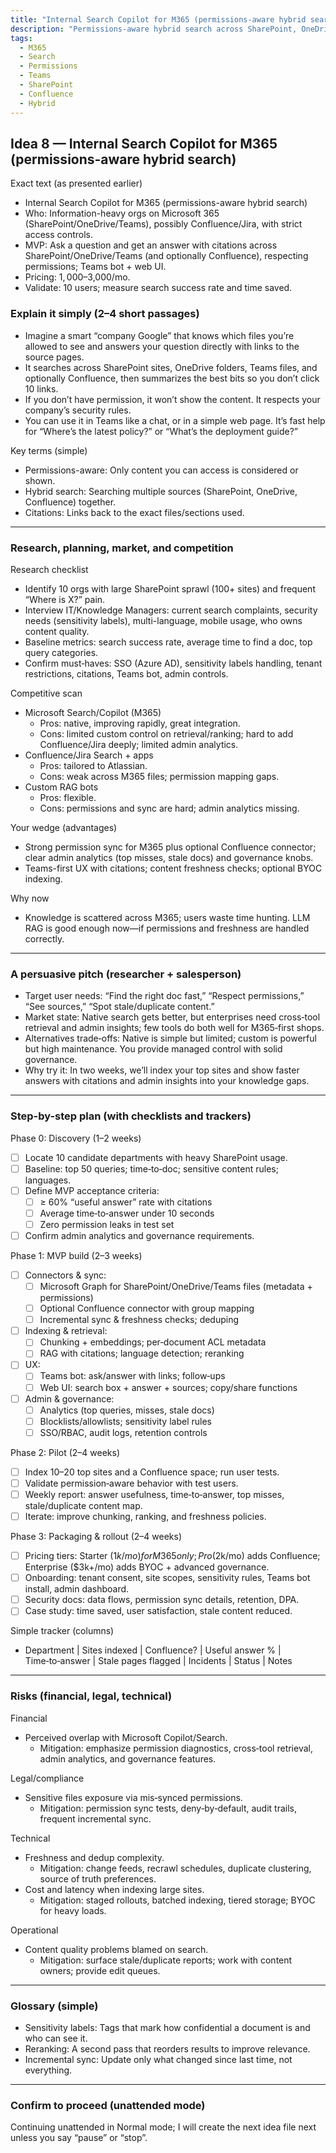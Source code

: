 ```yaml
---
title: "Internal Search Copilot for M365 (permissions-aware hybrid search)"
description: "Permissions-aware hybrid search across SharePoint, OneDrive, Teams, and Confluence. Teams bot and web UI for fast, secure answers with citations."
tags:
  - M365
  - Search
  - Permissions
  - Teams
  - SharePoint
  - Confluence
  - Hybrid
---
```


## Idea 8 — Internal Search Copilot for M365 (permissions-aware hybrid search)

Exact text (as presented earlier)

- Internal Search Copilot for M365 (permissions-aware hybrid search)
- Who: Information-heavy orgs on Microsoft 365 (SharePoint/OneDrive/Teams), possibly Confluence/Jira, with strict access controls.
- MVP: Ask a question and get an answer with citations across SharePoint/OneDrive/Teams (and optionally Confluence), respecting permissions; Teams bot + web UI.
- Pricing: $1,000–$3,000/mo.
- Validate: 10 users; measure search success rate and time saved.

### Explain it simply (2–4 short passages)

- Imagine a smart “company Google” that knows which files you’re allowed to see and answers your question directly with links to the source pages.
- It searches across SharePoint sites, OneDrive folders, Teams files, and optionally Confluence, then summarizes the best bits so you don’t click 10 links.
- If you don’t have permission, it won’t show the content. It respects your company’s security rules.
- You can use it in Teams like a chat, or in a simple web page. It’s fast help for “Where’s the latest policy?” or “What’s the deployment guide?”

Key terms (simple)

- Permissions-aware: Only content you can access is considered or shown.
- Hybrid search: Searching multiple sources (SharePoint, OneDrive, Confluence) together.
- Citations: Links back to the exact files/sections used.

---

### Research, planning, market, and competition

Research checklist

- Identify 10 orgs with large SharePoint sprawl (100+ sites) and frequent “Where is X?” pain.
- Interview IT/Knowledge Managers: current search complaints, security needs (sensitivity labels), multi-language, mobile usage, who owns content quality.
- Baseline metrics: search success rate, average time to find a doc, top query categories.
- Confirm must‑haves: SSO (Azure AD), sensitivity labels handling, tenant restrictions, citations, Teams bot, admin controls.

Competitive scan

- Microsoft Search/Copilot (M365)
  - Pros: native, improving rapidly, great integration.
  - Cons: limited custom control on retrieval/ranking; hard to add Confluence/Jira deeply; limited admin analytics.
- Confluence/Jira Search + apps
  - Pros: tailored to Atlassian.
  - Cons: weak across M365 files; permission mapping gaps.
- Custom RAG bots
  - Pros: flexible.
  - Cons: permissions and sync are hard; admin analytics missing.

Your wedge (advantages)

- Strong permission sync for M365 plus optional Confluence connector; clear admin analytics (top misses, stale docs) and governance knobs.
- Teams-first UX with citations; content freshness checks; optional BYOC indexing.

Why now

- Knowledge is scattered across M365; users waste time hunting. LLM RAG is good enough now—if permissions and freshness are handled correctly.

---

### A persuasive pitch (researcher + salesperson)

- Target user needs: “Find the right doc fast,” “Respect permissions,” “See sources,” “Spot stale/duplicate content.”
- Market state: Native search gets better, but enterprises need cross‑tool retrieval and admin insights; few tools do both well for M365‑first shops.
- Alternatives trade‑offs: Native is simple but limited; custom is powerful but high maintenance. You provide managed control with solid governance.
- Why try it: In two weeks, we’ll index your top sites and show faster answers with citations and admin insights into your knowledge gaps.

---

### Step-by-step plan (with checklists and trackers)

Phase 0: Discovery (1–2 weeks)

- [ ] Locate 10 candidate departments with heavy SharePoint usage.
- [ ] Baseline: top 50 queries; time‑to‑doc; sensitive content rules; languages.
- [ ] Define MVP acceptance criteria:
  - [ ] ≥ 60% “useful answer” rate with citations
  - [ ] Average time‑to‑answer under 10 seconds
  - [ ] Zero permission leaks in test set
- [ ] Confirm admin analytics and governance requirements.

Phase 1: MVP build (2–3 weeks)

- [ ] Connectors & sync:
  - [ ] Microsoft Graph for SharePoint/OneDrive/Teams files (metadata + permissions)
  - [ ] Optional Confluence connector with group mapping
  - [ ] Incremental sync & freshness checks; deduping
- [ ] Indexing & retrieval:
  - [ ] Chunking + embeddings; per‑document ACL metadata
  - [ ] RAG with citations; language detection; reranking
- [ ] UX:
  - [ ] Teams bot: ask/answer with links; follow‑ups
  - [ ] Web UI: search box + answer + sources; copy/share functions
- [ ] Admin & governance:
  - [ ] Analytics (top queries, misses, stale docs)
  - [ ] Blocklists/allowlists; sensitivity label rules
  - [ ] SSO/RBAC, audit logs, retention controls

Phase 2: Pilot (2–4 weeks)

- [ ] Index 10–20 top sites and a Confluence space; run user tests.
- [ ] Validate permission‑aware behavior with test users.
- [ ] Weekly report: answer usefulness, time‑to‑answer, top misses, stale/duplicate content map.
- [ ] Iterate: improve chunking, ranking, and freshness policies.

Phase 3: Packaging & rollout (2–4 weeks)

- [ ] Pricing tiers: Starter ($1k/mo) for M365 only; Pro ($2k/mo) adds Confluence; Enterprise ($3k+/mo) adds BYOC + advanced governance.
- [ ] Onboarding: tenant consent, site scopes, sensitivity rules, Teams bot install, admin dashboard.
- [ ] Security docs: data flows, permission sync details, retention, DPA.
- [ ] Case study: time saved, user satisfaction, stale content reduced.

Simple tracker (columns)

- Department | Sites indexed | Confluence? | Useful answer % | Time‑to‑answer | Stale pages flagged | Incidents | Status | Notes

---

### Risks (financial, legal, technical)

Financial

- Perceived overlap with Microsoft Copilot/Search.
  - Mitigation: emphasize permission diagnostics, cross‑tool retrieval, admin analytics, and governance features.

Legal/compliance

- Sensitive files exposure via mis‑synced permissions.
  - Mitigation: permission sync tests, deny‑by‑default, audit trails, frequent incremental sync.

Technical

- Freshness and dedup complexity.
  - Mitigation: change feeds, recrawl schedules, duplicate clustering, source of truth preferences.
- Cost and latency when indexing large sites.
  - Mitigation: staged rollouts, batched indexing, tiered storage; BYOC for heavy loads.

Operational

- Content quality problems blamed on search.
  - Mitigation: surface stale/duplicate reports; work with content owners; provide edit queues.

---

### Glossary (simple)

- Sensitivity labels: Tags that mark how confidential a document is and who can see it.
- Reranking: A second pass that reorders results to improve relevance.
- Incremental sync: Update only what changed since last time, not everything.

---

### Confirm to proceed (unattended mode)

Continuing unattended in Normal mode; I will create the next idea file next unless you say “pause” or “stop”.
